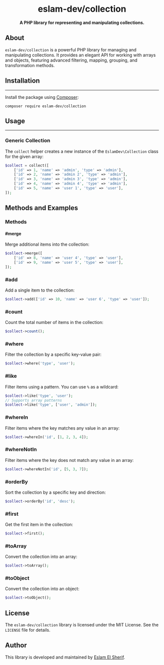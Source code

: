 <h1 align="center">eslam-dev/collection</h1>

<p align="center">
    <strong>A PHP library for representing and manipulating collections.</strong>
</p>

## About


`eslam-dev/collection` is a powerful PHP library for managing and manipulating collections. It provides an elegant API for working with arrays and objects, featuring advanced filtering, mapping, grouping, and transformation methods.

## Installation
------------

Install the package using [Composer](https://getcomposer.org):

    composer require eslam-dev/collection

## Usage
-----

### Generic Collection

The `collect` helper creates a new instance of the `EslamDev\Collection` class for the given array:
```php
$collect = collect([
    ['id' => 1, 'name' => 'admin', 'type' => 'admin'],
    ['id' => 2, 'name' => 'admin 2', 'type' => 'admin'],
    ['id' => 3, 'name' => 'admin 3', 'type' => 'admin'],
    ['id' => 4, 'name' => 'admin 4', 'type' => 'admin'],
    ['id' => 5, 'name' => 'user 1', 'type' => 'user'],
]);
```
Methods and Examples
--------------------

### Methods


#### #merge


Merge additional items into the collection:
```php
$collect->merge([
    ['id' => 8, 'name' => 'user 4', 'type' => 'user'],
    ['id' => 9, 'name' => 'user 5', 'type' => 'user'],
]);
```
### #add

Add a single item to the collection:
```php
$collect->add(['id' => 10, 'name' => 'user 6', 'type' => 'user']);
```
### #count

Count the total number of items in the collection:
```php
$collect->count();
```
### #where

Filter the collection by a specific key-value pair:
```php
$collect->where('type', 'user');
```
### #like

Filter items using a pattern. You can use `%` as a wildcard:
```php
$collect->like('type', 'user');
// Supports array patterns
$collect->like('type', ['user', 'admin']);
```
### #whereIn

Filter items where the key matches any value in an array:
```php
$collect->whereIn('id', [1, 2, 3, 4]);
```
### #whereNotIn

Filter items where the key does not match any value in an array:
```php
$collect->whereNotIn('id', [5, 3, 7]);
```
### #orderBy

Sort the collection by a specific key and direction:
```php
$collect->orderBy('id', 'desc');
```
### #first

Get the first item in the collection:
```php
$collect->first();
```
### #toArray

Convert the collection into an array:
```php
$collect->toArray();
```
### #toObject

Convert the collection into an object:
```php
$collect->toObject();
```
License
-------

The `eslam-dev/collection` library is licensed under the MIT License. See the `LICENSE` file for details.

Author
------

This library is developed and maintained by [Eslam El Sherif](https://eslamelsherif.com).